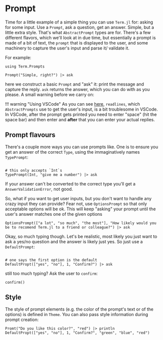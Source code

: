 # Prompt

Time for a little example of a simple thing you can use `Term.jl` for: asking for some input. Use a `Prompt`, ask a question, get an answer. Simple, but a little extra style. That's what `AbstractPrompt` types are for. There's a few different flavors, which we'll look at in due time, but essentially a prompt is made of a bit of text, the `prompt` that is displayed to the user, and some machinery to capture the user's input and parse it/ validate it. 

For example:

```@example prompt
using Term.Prompts

Prompt("Simple, right?") |> ask
```

here we construct a basic `Prompt` and "ask" it: print the message and capture the reply. `ask` returns the answer, which you can do with as you please. A small warning before we carry on:

!!! warning "Using VSCode"
    As you can see [here](https://discourse.julialang.org/t/vscode-errors-with-user-input-readline/75097/4?u=fedeclaudi), `readlines`, which `AbstractPrompts` use to get the user's input, is a bit troublesome in VSCode. In VSCode, after the prompt gets printed you need to enter "space" (hit the space bar) and then enter and **after** that you can enter your actual replies.

## Prompt flavours
There's a couple more ways you can use prompts like. One is to ensure you get an answer of the correct `Type`, using the immaginatively names `TypePrompt`:

```@example prompt

# this only accepts `Int`s
TypePrompt(Int, "give me a number") |> ask  
```

If your answer can't be converted to the correct type you'll get a `AnswerValidationError`, not good.


So, what if you want to get user inputs, but you don't want to handle any crazy input they can provide? Fear not, use `OptionsPrompt` so that only acceptable options will be ok. This will keep "asking" your prompt until the user's answer matches one of the given options

```@example prompt
OptionsPrompt(["a lot", "so much", "the most"], "How likely would you be to recomend Term.jl to a friend or colleague?") |> ask
```

Okay, so much typing though. Let's be realistic, most likely you just want to ask a yes/no question and the answer is likely just yes. So just use a `DefaultPrompt`:

```@example prompt

# one says the first option is the default
DefaultPropt(["yes", "no"], 1, "Confirm?") |> ask
```

still too much typing? Ask the user to `confirm`:

```@example prompt
confirm()
```

## Style
The style of prompt elements (e.g. the color of the prompt's text or of the options) is defined in `Theme`. You can also pass style information during prompt creation:

```@example prompt
Promt("Do you like this color?", "red") |> println
DefaultPropt(["yes", "no"], 1, "Confirm?", "green", "blue", "red") 